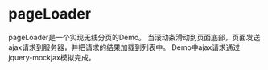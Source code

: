 # pageLoader
pageLoader是一个实现无线分页的Demo。
当滚动条滑动到页面底部，页面发送ajax请求到服务器，并把请求的结果加载到列表中。
Demo中ajax请求通过jquery-mockjax模拟完成。
